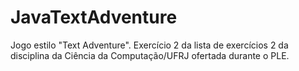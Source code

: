 # JavaTextAdventure
Jogo estilo "Text Adventure". Exercício 2 da lista de exercícios 2 da disciplina da Ciência da Computação/UFRJ ofertada durante o PLE.
